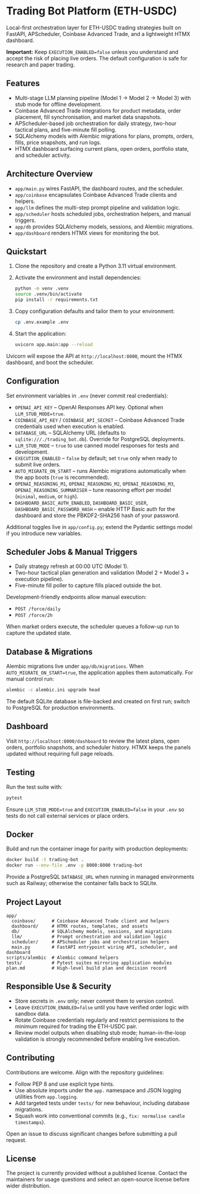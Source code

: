 # Trading Bot Platform (ETH-USDC)

Local-first orchestration layer for ETH-USDC trading strategies built on FastAPI, APScheduler, Coinbase Advanced Trade, and a lightweight HTMX dashboard.

**Important:** Keep `EXECUTION_ENABLED=false` unless you understand and accept the risk of placing live orders. The default configuration is safe for research and paper trading.

## Features

- Multi-stage LLM planning pipeline (Model 1 → Model 2 → Model 3) with stub mode for offline development.
- Coinbase Advanced Trade integrations for product metadata, order placement, fill synchronisation, and market data snapshots.
- APScheduler-based job orchestration for daily strategy, two-hour tactical plans, and five-minute fill polling.
- SQLAlchemy models with Alembic migrations for plans, prompts, orders, fills, price snapshots, and run logs.
- HTMX dashboard surfacing current plans, open orders, portfolio state, and scheduler activity.

## Architecture Overview

- `app/main.py` wires FastAPI, the dashboard routes, and the scheduler.
- `app/coinbase` encapsulates Coinbase Advanced Trade clients and helpers.
- `app/llm` defines the multi-step prompt pipeline and validation logic.
- `app/scheduler` hosts scheduled jobs, orchestration helpers, and manual triggers.
- `app/db` provides SQLAlchemy models, sessions, and Alembic migrations.
- `app/dashboard` renders HTMX views for monitoring the bot.

## Quickstart

1. Clone the repository and create a Python 3.11 virtual environment.
2. Activate the environment and install dependencies:

   ```bash
   python -m venv .venv
   source .venv/bin/activate
   pip install -r requirements.txt
   ```

3. Copy configuration defaults and tailor them to your environment:

   ```bash
   cp .env.example .env
   ```

4. Start the application:

   ```bash
   uvicorn app.main:app --reload
   ```

Uvicorn will expose the API at `http://localhost:8000`, mount the HTMX dashboard, and boot the scheduler.

## Configuration

Set environment variables in `.env` (never commit real credentials):

- `OPENAI_API_KEY` – OpenAI Responses API key. Optional when `LLM_STUB_MODE=true`.
- `COINBASE_API_KEY` / `COINBASE_API_SECRET` – Coinbase Advanced Trade credentials used when execution is enabled.
- `DATABASE_URL` – SQLAlchemy URL (defaults to `sqlite:///./trading_bot.db`). Override for PostgreSQL deployments.
- `LLM_STUB_MODE` – `true` to use canned model responses for tests and development.
- `EXECUTION_ENABLED` – `false` by default; set `true` only when ready to submit live orders.
- `AUTO_MIGRATE_ON_START` – runs Alembic migrations automatically when the app boots (`true` is recommended).
- `OPENAI_REASONING_M1`, `OPENAI_REASONING_M2`, `OPENAI_REASONING_M3`, `OPENAI_REASONING_SUMMARISER` – tune reasoning effort per model (`minimal`, `medium`, or `high`).
- `DASHBOARD_BASIC_AUTH_ENABLED`, `DASHBOARD_BASIC_USER`, `DASHBOARD_BASIC_PASSWORD_HASH` – enable HTTP Basic auth for the dashboard and store the PBKDF2-SHA256 hash of your password.

Additional toggles live in `app/config.py`; extend the Pydantic settings model if you introduce new variables.

## Scheduler Jobs & Manual Triggers

- Daily strategy refresh at 00:00 UTC (Model 1).
- Two-hour tactical plan generation and validation (Model 2 + Model 3 + execution pipeline).
- Five-minute fill poller to capture fills placed outside the bot.

Development-friendly endpoints allow manual execution:

- `POST /force/daily`
- `POST /force/2h`

When market orders execute, the scheduler queues a follow-up run to capture the updated state.

## Database & Migrations

Alembic migrations live under `app/db/migrations`. When `AUTO_MIGRATE_ON_START=true`, the application applies them automatically. For manual control run:

```bash
alembic -c alembic.ini upgrade head
```

The default SQLite database is file-backed and created on first run; switch to PostgreSQL for production environments.

## Dashboard

Visit `http://localhost:8000/dashboard` to review the latest plans, open orders, portfolio snapshots, and scheduler history. HTMX keeps the panels updated without requiring full page reloads.

## Testing

Run the test suite with:

```bash
pytest
```

Ensure `LLM_STUB_MODE=true` and `EXECUTION_ENABLED=false` in your `.env` so tests do not call external services or place orders.

## Docker

Build and run the container image for parity with production deployments:

```bash
docker build -t trading-bot .
docker run --env-file .env -p 8000:8000 trading-bot
```

Provide a PostgreSQL `DATABASE_URL` when running in managed environments such as Railway; otherwise the container falls back to SQLite.

## Project Layout

```
app/
  coinbase/      # Coinbase Advanced Trade client and helpers
  dashboard/     # HTMX routes, templates, and assets
  db/            # SQLAlchemy models, sessions, and migrations
  llm/           # Prompt orchestration and validation logic
  scheduler/     # APScheduler jobs and orchestration helpers
  main.py        # FastAPI entrypoint wiring API, scheduler, and dashboard
scripts/alembic  # Alembic command helpers
tests/           # Pytest suites mirroring application modules
plan.md          # High-level build plan and decision record
```

## Responsible Use & Security

- Store secrets in `.env` only; never commit them to version control.
- Leave `EXECUTION_ENABLED=false` until you have verified order logic with sandbox data.
- Rotate Coinbase credentials regularly and restrict permissions to the minimum required for trading the ETH-USDC pair.
- Review model outputs when disabling stub mode; human-in-the-loop validation is strongly recommended before enabling live execution.

## Contributing

Contributions are welcome. Align with the repository guidelines:

- Follow PEP 8 and use explicit type hints.
- Use absolute imports under the `app.` namespace and JSON logging utilities from `app.logging`.
- Add targeted tests under `tests/` for new behaviour, including database migrations.
- Squash work into conventional commits (e.g., `fix: normalise candle timestamps`).

Open an issue to discuss significant changes before submitting a pull request.

## License

The project is currently provided without a published license. Contact the maintainers for usage questions and select an open-source license before wider distribution.
